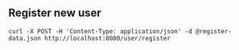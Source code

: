 ## Register new user
```shell script
curl -X POST -H 'Content-Type: application/json' -d @register-data.json http://localhost:8080/user/register
```
